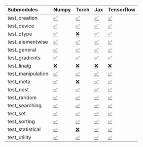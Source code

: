 | Submodules        | Numpy                                                                                                                           | Torch                                                                                                                           | Jax                                                                                                                             | Tensorflow                                                                                                                      |
|:------------------|:--------------------------------------------------------------------------------------------------------------------------------|:--------------------------------------------------------------------------------------------------------------------------------|:--------------------------------------------------------------------------------------------------------------------------------|:--------------------------------------------------------------------------------------------------------------------------------|
| test_creation     | <a href="https://github.com/unifyai/ivy/runs/8009699130?check_suite_focus=true" rel="noopener noreferrer" target="_blank">✅</a> | <a href="https://github.com/unifyai/ivy/runs/8009701185?check_suite_focus=true" rel="noopener noreferrer" target="_blank">✅</a> | <a href="https://github.com/unifyai/ivy/runs/8009702827?check_suite_focus=true" rel="noopener noreferrer" target="_blank">✅</a> | <a href="https://github.com/unifyai/ivy/runs/8009704261?check_suite_focus=true" rel="noopener noreferrer" target="_blank">✅</a> |
| test_device       | <a href="https://github.com/unifyai/ivy/runs/8009699235?check_suite_focus=true" rel="noopener noreferrer" target="_blank">✅</a> | <a href="https://github.com/unifyai/ivy/runs/8009701294?check_suite_focus=true" rel="noopener noreferrer" target="_blank">✅</a> | <a href="https://github.com/unifyai/ivy/runs/8009702942?check_suite_focus=true" rel="noopener noreferrer" target="_blank">✅</a> | <a href="https://github.com/unifyai/ivy/runs/8009704310?check_suite_focus=true" rel="noopener noreferrer" target="_blank">✅</a> |
| test_dtype        | <a href="https://github.com/unifyai/ivy/runs/8009699318?check_suite_focus=true" rel="noopener noreferrer" target="_blank">✅</a> | <a href="https://github.com/unifyai/ivy/runs/8009701389?check_suite_focus=true" rel="noopener noreferrer" target="_blank">❌</a> | <a href="https://github.com/unifyai/ivy/runs/8009703029?check_suite_focus=true" rel="noopener noreferrer" target="_blank">✅</a> | <a href="https://github.com/unifyai/ivy/runs/8009704387?check_suite_focus=true" rel="noopener noreferrer" target="_blank">✅</a> |
| test_elementwise  | <a href="https://github.com/unifyai/ivy/runs/8009699402?check_suite_focus=true" rel="noopener noreferrer" target="_blank">✅</a> | <a href="https://github.com/unifyai/ivy/runs/8009701470?check_suite_focus=true" rel="noopener noreferrer" target="_blank">✅</a> | <a href="https://github.com/unifyai/ivy/runs/8009703144?check_suite_focus=true" rel="noopener noreferrer" target="_blank">✅</a> | <a href="https://github.com/unifyai/ivy/runs/8009704462?check_suite_focus=true" rel="noopener noreferrer" target="_blank">✅</a> |
| test_general      | <a href="https://github.com/unifyai/ivy/runs/8009699504?check_suite_focus=true" rel="noopener noreferrer" target="_blank">✅</a> | <a href="https://github.com/unifyai/ivy/runs/8009701556?check_suite_focus=true" rel="noopener noreferrer" target="_blank">✅</a> | <a href="https://github.com/unifyai/ivy/runs/8009703253?check_suite_focus=true" rel="noopener noreferrer" target="_blank">✅</a> | <a href="https://github.com/unifyai/ivy/runs/8009704537?check_suite_focus=true" rel="noopener noreferrer" target="_blank">✅</a> |
| test_gradients    | <a href="https://github.com/unifyai/ivy/runs/8009699592?check_suite_focus=true" rel="noopener noreferrer" target="_blank">✅</a> | <a href="https://github.com/unifyai/ivy/runs/8009701644?check_suite_focus=true" rel="noopener noreferrer" target="_blank">✅</a> | <a href="https://github.com/unifyai/ivy/runs/8009703359?check_suite_focus=true" rel="noopener noreferrer" target="_blank">✅</a> | <a href="https://github.com/unifyai/ivy/runs/8009704612?check_suite_focus=true" rel="noopener noreferrer" target="_blank">✅</a> |
| test_linalg       | <a href="https://github.com/unifyai/ivy/runs/8009699719?check_suite_focus=true" rel="noopener noreferrer" target="_blank">❌</a> | <a href="https://github.com/unifyai/ivy/runs/8009701748?check_suite_focus=true" rel="noopener noreferrer" target="_blank">❌</a> | <a href="https://github.com/unifyai/ivy/runs/8009703470?check_suite_focus=true" rel="noopener noreferrer" target="_blank">❌</a> | <a href="https://github.com/unifyai/ivy/runs/8009704680?check_suite_focus=true" rel="noopener noreferrer" target="_blank">❌</a> |
| test_manipulation | <a href="https://github.com/unifyai/ivy/runs/8009699877?check_suite_focus=true" rel="noopener noreferrer" target="_blank">✅</a> | <a href="https://github.com/unifyai/ivy/runs/8009701859?check_suite_focus=true" rel="noopener noreferrer" target="_blank">✅</a> | <a href="https://github.com/unifyai/ivy/runs/8009703564?check_suite_focus=true" rel="noopener noreferrer" target="_blank">✅</a> | <a href="https://github.com/unifyai/ivy/runs/8009704750?check_suite_focus=true" rel="noopener noreferrer" target="_blank">✅</a> |
| test_meta         | <a href="https://github.com/unifyai/ivy/runs/8009700022?check_suite_focus=true" rel="noopener noreferrer" target="_blank">✅</a> | <a href="https://github.com/unifyai/ivy/runs/8009701964?check_suite_focus=true" rel="noopener noreferrer" target="_blank">❌</a> | <a href="https://github.com/unifyai/ivy/runs/8009703648?check_suite_focus=true" rel="noopener noreferrer" target="_blank">✅</a> | <a href="https://github.com/unifyai/ivy/runs/8009704849?check_suite_focus=true" rel="noopener noreferrer" target="_blank">✅</a> |
| test_nest         | <a href="https://github.com/unifyai/ivy/runs/8009700217?check_suite_focus=true" rel="noopener noreferrer" target="_blank">✅</a> | <a href="https://github.com/unifyai/ivy/runs/8009702092?check_suite_focus=true" rel="noopener noreferrer" target="_blank">✅</a> | <a href="https://github.com/unifyai/ivy/runs/8009703733?check_suite_focus=true" rel="noopener noreferrer" target="_blank">✅</a> | <a href="https://github.com/unifyai/ivy/runs/8009704929?check_suite_focus=true" rel="noopener noreferrer" target="_blank">✅</a> |
| test_random       | <a href="https://github.com/unifyai/ivy/runs/8009700471?check_suite_focus=true" rel="noopener noreferrer" target="_blank">✅</a> | <a href="https://github.com/unifyai/ivy/runs/8009702210?check_suite_focus=true" rel="noopener noreferrer" target="_blank">✅</a> | <a href="https://github.com/unifyai/ivy/runs/8009703811?check_suite_focus=true" rel="noopener noreferrer" target="_blank">✅</a> | <a href="https://github.com/unifyai/ivy/runs/8009705008?check_suite_focus=true" rel="noopener noreferrer" target="_blank">✅</a> |
| test_searching    | <a href="https://github.com/unifyai/ivy/runs/8009700631?check_suite_focus=true" rel="noopener noreferrer" target="_blank">✅</a> | <a href="https://github.com/unifyai/ivy/runs/8009702301?check_suite_focus=true" rel="noopener noreferrer" target="_blank">✅</a> | <a href="https://github.com/unifyai/ivy/runs/8009703873?check_suite_focus=true" rel="noopener noreferrer" target="_blank">✅</a> | <a href="https://github.com/unifyai/ivy/runs/8009705093?check_suite_focus=true" rel="noopener noreferrer" target="_blank">✅</a> |
| test_set          | <a href="https://github.com/unifyai/ivy/runs/8009700756?check_suite_focus=true" rel="noopener noreferrer" target="_blank">✅</a> | <a href="https://github.com/unifyai/ivy/runs/8009702426?check_suite_focus=true" rel="noopener noreferrer" target="_blank">✅</a> | <a href="https://github.com/unifyai/ivy/runs/8009703985?check_suite_focus=true" rel="noopener noreferrer" target="_blank">✅</a> | <a href="https://github.com/unifyai/ivy/runs/8009705153?check_suite_focus=true" rel="noopener noreferrer" target="_blank">✅</a> |
| test_sorting      | <a href="https://github.com/unifyai/ivy/runs/8009700871?check_suite_focus=true" rel="noopener noreferrer" target="_blank">✅</a> | <a href="https://github.com/unifyai/ivy/runs/8009702523?check_suite_focus=true" rel="noopener noreferrer" target="_blank">✅</a> | <a href="https://github.com/unifyai/ivy/runs/8009704059?check_suite_focus=true" rel="noopener noreferrer" target="_blank">✅</a> | <a href="https://github.com/unifyai/ivy/runs/8009705221?check_suite_focus=true" rel="noopener noreferrer" target="_blank">✅</a> |
| test_statistical  | <a href="https://github.com/unifyai/ivy/runs/8009700999?check_suite_focus=true" rel="noopener noreferrer" target="_blank">✅</a> | <a href="https://github.com/unifyai/ivy/runs/8009702619?check_suite_focus=true" rel="noopener noreferrer" target="_blank">❌</a> | <a href="https://github.com/unifyai/ivy/runs/8009704128?check_suite_focus=true" rel="noopener noreferrer" target="_blank">✅</a> | <a href="https://github.com/unifyai/ivy/runs/8009705301?check_suite_focus=true" rel="noopener noreferrer" target="_blank">✅</a> |
| test_utility      | <a href="https://github.com/unifyai/ivy/runs/8009701098?check_suite_focus=true" rel="noopener noreferrer" target="_blank">✅</a> | <a href="https://github.com/unifyai/ivy/runs/8009702720?check_suite_focus=true" rel="noopener noreferrer" target="_blank">✅</a> | <a href="https://github.com/unifyai/ivy/runs/8009704195?check_suite_focus=true" rel="noopener noreferrer" target="_blank">✅</a> | <a href="https://github.com/unifyai/ivy/runs/8009705376?check_suite_focus=true" rel="noopener noreferrer" target="_blank">✅</a> |